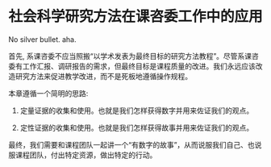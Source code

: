 # 社会科学研究方法在课咨委工作中的应用

No silver bullet. aha.

首先, 系课咨委不应当照搬“以学术发表为最终目标的研究方法教程”。尽管系课咨委有工作汇报、调研报告的需求，但最终目标是课程质量的改进。我们永远应该改造研究方法来促进教学改进，而不是死板地遵循操作规程。

本章遵循一个简明的思路:

1. 定量证据的收集和使用。也就是我们怎样获得数字并用来佐证我们的观点。
   
2. 定性证据的收集和使用。也就是我们怎样获得故事并用来佐证我们的观点。

最终，我们需要和课程团队一起讲一个“有数字的故事”，从而说服我们自己、也说服课程团队，付出特定资源，做出特定的行动。